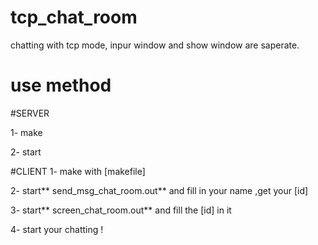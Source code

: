 # tcp_chat_room
chatting with tcp mode, inpur window and show window are saperate.

# use method

#SERVER

1- make

2- start

#CLIENT
1- make with [makefile]

2- start** send_msg_chat_room.out** and fill in your name ,get your [id]

3- start** screen_chat_room.out** and fill the [id] in it

4- start your chatting !
